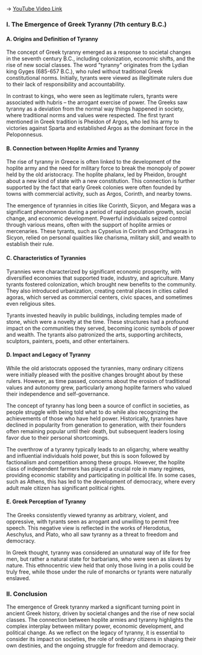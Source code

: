 -> [YouTube Video Link](https://www.youtube.com/watch?v=TuJ7lGZVUl4&list=PL023BCE5134243987&index=8&pp=iAQB)

### I. The Emergence of Greek Tyranny (7th century B.C.)

#### A. Origins and Definition of Tyranny

The concept of Greek tyranny emerged as a response to societal changes in the seventh century B.C., including colonization, economic shifts, and the rise of new social classes. The word "tyranny" originates from the Lydian king Gyges (685-657 B.C.), who ruled without traditional Greek constitutional norms. Initially, tyrants were viewed as illegitimate rulers due to their lack of responsibility and accountability.

In contrast to kings, who were seen as legitimate rulers, tyrants were associated with hubris – the arrogant exercise of power. The Greeks saw tyranny as a deviation from the normal way things happened in society, where traditional norms and values were respected. The first tyrant mentioned in Greek tradition is Pheidon of Argos, who led his army to victories against Sparta and established Argos as the dominant force in the Peloponnesus.

#### B. Connection between Hoplite Armies and Tyranny

The rise of tyranny in Greece is often linked to the development of the hoplite army and the need for military force to break the monopoly of power held by the old aristocracy. The hoplite phalanx, led by Pheidon, brought about a new kind of state with a new constitution. This connection is further supported by the fact that early Greek colonies were often founded by towns with commercial activity, such as Argos, Corinth, and nearby towns.

The emergence of tyrannies in cities like Corinth, Sicyon, and Megara was a significant phenomenon during a period of rapid population growth, social change, and economic development. Powerful individuals seized control through various means, often with the support of hoplite armies or mercenaries. These tyrants, such as Cypselus in Corinth and Orthagoras in Sicyon, relied on personal qualities like charisma, military skill, and wealth to establish their rule.

#### C. Characteristics of Tyrannies

Tyrannies were characterized by significant economic prosperity, with diversified economies that supported trade, industry, and agriculture. Many tyrants fostered colonization, which brought new benefits to the community. They also introduced urbanization, creating central places in cities called agoras, which served as commercial centers, civic spaces, and sometimes even religious sites.

Tyrants invested heavily in public buildings, including temples made of stone, which were a novelty at the time. These structures had a profound impact on the communities they served, becoming iconic symbols of power and wealth. The tyrants also patronized the arts, supporting architects, sculptors, painters, poets, and other entertainers.

#### D. Impact and Legacy of Tyranny

While the old aristocrats opposed the tyrannies, many ordinary citizens were initially pleased with the positive changes brought about by these rulers. However, as time passed, concerns about the erosion of traditional values and autonomy grew, particularly among hoplite farmers who valued their independence and self-governance.

The concept of tyranny has long been a source of conflict in societies, as people struggle with being told what to do while also recognizing the achievements of those who have held power. Historically, tyrannies have declined in popularity from generation to generation, with their founders often remaining popular until their death, but subsequent leaders losing favor due to their personal shortcomings.

The overthrow of a tyranny typically leads to an oligarchy, where wealthy and influential individuals hold power, but this is soon followed by factionalism and competition among these groups. However, the hoplite class of independent farmers has played a crucial role in many regimes, providing economic stability and participating in political life. In some cases, such as Athens, this has led to the development of democracy, where every adult male citizen has significant political rights.

#### E. Greek Perception of Tyranny

The Greeks consistently viewed tyranny as arbitrary, violent, and oppressive, with tyrants seen as arrogant and unwilling to permit free speech. This negative view is reflected in the works of Herodotus, Aeschylus, and Plato, who all saw tyranny as a threat to freedom and democracy.

In Greek thought, tyranny was considered an unnatural way of life for free men, but rather a natural state for barbarians, who were seen as slaves by nature. This ethnocentric view held that only those living in a polis could be truly free, while those under the rule of monarchs or tyrants were naturally enslaved.

### II. Conclusion

The emergence of Greek tyranny marked a significant turning point in ancient Greek history, driven by societal changes and the rise of new social classes. The connection between hoplite armies and tyranny highlights the complex interplay between military power, economic development, and political change. As we reflect on the legacy of tyranny, it is essential to consider its impact on societies, the role of ordinary citizens in shaping their own destinies, and the ongoing struggle for freedom and democracy.
